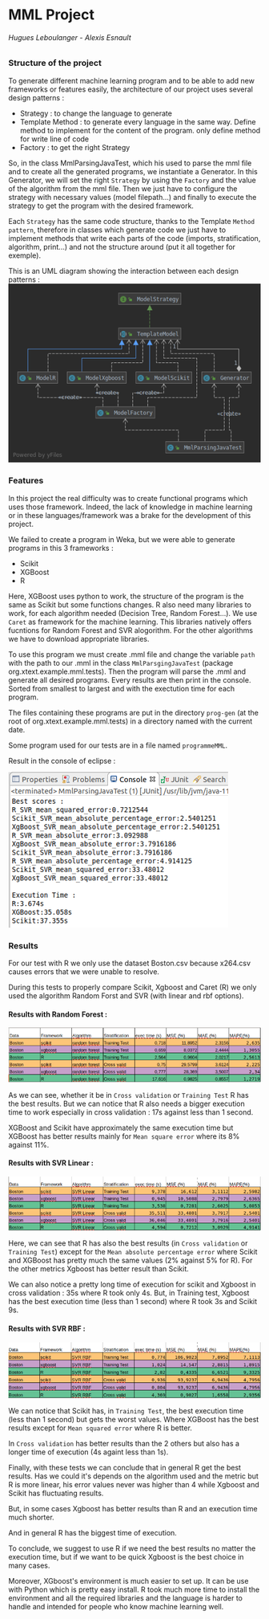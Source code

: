 # MML Project

###### Hugues Leboulanger - Alexis Esnault

### Structure of the project 

To generate different machine learning program and to be able to add new frameworks or features easily, 
the architecture of our project uses several design patterns :

* Strategy : to change the language to generate
* Template Method : to generate every language in the same way. 
Define method to implement for the content of the program. only define method for write line of code
* Factory : to get the right Strategy

So, in the class MmlParsingJavaTest, which his used to parse the mml file and to create all the generated programs, 
we instantiate a Generator. In this Generator, we will set the right ``Strategy`` by using the ``Factory`` and the value of the algorithm from the mml file. Then we just have to configure the strategy with necessary values (model filepath...) 
and finally to execute the strategy to get the program with the desired framework.

Each ``Strategy`` has the same code structure, thanks to the Template ``Method pattern``, therefore in classes which generate code we just have to implement methods that write each parts of the code (imports, stratification, algorithm, print...) and not the structure around (put it all together for exemple).

This is an UML diagram showing the interaction between each design patterns : 
 ![alt text](images/umlMML.png "uml")


### Features


In this project the real difficulty was to create functional programs which uses those framework. 
Indeed, the lack of knowledge in machine learning or in these languages/framework was a brake for the development of this project.

We failed to create a program in Weka, but we were able to generate programs in this 3 frameworks :
* Scikit 
* XGBoost
* R
 
Here, XGBoost uses python to work, the structure of the program is the same as Scikit but some functions changes.
R also need many libraries to work, for each algorithm needed (Decision Tree, Random Forest...). We use ``Caret`` as framework for the machine learning. This libraries natively offers fucntions for Random Forest and SVR alogorithm. For the other algorithms we have to download appropriate libraries.


To use this program we must create .mml file
and change the variable ``path`` with the path to our .mml in the class ``MmlParsgingJavaTest`` (package org.xtext.example.mml.tests).
Then the program will parse the .mml and generate all desired programs.
Every results are then print in the console. Sorted from smallest to largest and with the exectution time for each program. 

The files containing these programs are put in the directory ``prog-gen`` (at the root of org.xtext.example.mml.tests) in a directory named with the current date.

Some program used for our tests are in a file named ``programmeMML``.

Result in the console of eclipse : 

![alt text](images/Console.png "console")

### Results

For our test with R we only use the dataset Boston.csv because x264.csv causes errors that we were unable to resolve.

During this tests to properly compare Scikit, Xgboost and Caret (R) we only used the algorithm Random Forst and SVR (with linear and rbf options).


#### Results with Random Forest : 

![alt text](images/randomForest.png "random Forest results")
 
As we can see, whether it be in ``Cross validation`` or ``Training Test`` R has the best results.
But we can notice that R also needs a bigger execution time to work especially in cross validation : 17s against less than 1 second. 

XGBoost and Scikit have approximately the same execution time but XGBoost has better results mainly for ``Mean square error`` where its 8% against 11%.
 

#### Results with SVR Linear : 

![alt text](images/SVRLinear.png "SVR Linear results")

Here, we can see that R has also the best results (in ``Cross validation`` or ``Training Test``) except for the ``Mean absolute percentage error`` where Scikit and XGBoost has pretty much the same values (2% against 5% for R). For the other metrics Xgboost has better result than Scikit.

We can also notice a pretty long time of execution for scikit and Xgboost in cross validation : 35s where R took only 4s.
But, in Training test, Xgboost has the best execution time (less than 1 second) where R took 3s and Scikit 9s.

#### Results with SVR RBF :

![alt text](images/SVR_RBF.png "SVR RBF results")

We can notice that Scikit has, in ``Training Test``, the best execution time (less than 1 second) but gets the worst values. 
Where XGBoost has the best results except for ``Mean squared error`` where R is better.

In ``Cross validation`` has better results than the 2 others but also has a longer time of execution (4s againt less than 1s).


Finally, with these tests we can conclude that in general R get the best results. 
Has we could it's depends on the algorithm used and the metric but R is more linear, his error values never was higher than 4 while Xgboost and Scikit has fluctuating results. 

But, in some cases Xgboost has better results than R and an execution time much shorter. 

And in general R has the biggest time of execution. 

To conclude, we suggest to use R if we need the best results no matter the execution time, but if we want to be quick Xgboost is the best choice in many cases. 
 
Moreover, XGboost's environment is much easier to set up. It can be use with Python which is pretty easy install.
R took much more time to install the environment and all the required libraries and the language is harder to handle and intended for people who know machine learning well.